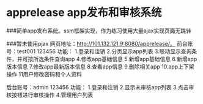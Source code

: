 # apprelease app发布和审核系统
###简单app发布系统。ssm框架实现，作为练习使用大量ajax实现页面无跳转

###暂未使用pjax
网页地址：http://101.132.121.9:8080/apprelease/。
前台账号：test001  123456
功能：
1.登录和注销
2.分页显示app列表
3.联动显示查询条件，并可按所选条件查询app
4.修改app基础信息
5.新增app基础信息
6.新增app版本信息
7.修改app最新版本信息
8.查看app信息
9.删除相关app
10.app上下架操作
11用户修改密码和个人资料


后台账号：admin	123456
功能：
1.登录和注销
2.显示未审核app列表
3.点击审核按钮进行审核操作
4.管理用户列表

